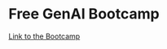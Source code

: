 # Free GenAI Bootcamp

[Link to the Bootcamp](https://github.com/nathanroberts55/free-genai-bootcamp-2025)